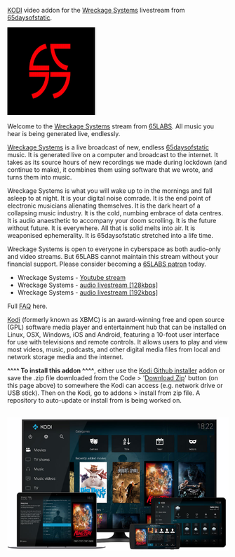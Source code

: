 <a href="https://kodi.tv">KODI<a> video addon for the <a href="https://65daysofstatic.com/WreckageSystems_FAQ">Wreckage Systems</a> livestream from <a href="https://65daysofstatic.com">65daysofstatic</a>.<br>

<img src="https://github.com/leopheard/WreckageSystems/blob/master/resources/media/65_alt_square.gif?raw=true" width="200" height="200" alt="65dos Wreckage Systems"><br>

Welcome to the <a href="https://www.youtube.com/watch?v=eIh706ZRmN0">Wreckage Systems</a> stream from <a href="https://65daysofstatic.com">65LABS</a>. All music you hear is being generated live, endlessly.<br>

<a href="https://youtu.be/Q9wwNmd78Ik">Wreckage Systems</a> is a live broadcast of new, endless <a href="https://65daysofstatic.com">65daysofstatic</a> music. It is generated live on a computer and broadcast to the internet. It takes as its source hours of new recordings we made during lockdown (and continue to make), it combines them using software that we wrote, and turns them into music.<br>

Wreckage Systems is what you will wake up to in the mornings and fall asleep to at night. It is your digital noise comrade. It is the end point of electronic musicians alienating themselves. It is the dark heart of a collapsing music industry. It is the cold, numbing embrace of data centres. It is audio anaesthetic to accompany your doom scrolling. It is the future without future. It is everywhere. All that is solid melts into air. It is weaponised ephemerality. It is 65daysofstatic stretched into a life time.

Wreckage Systems is open to everyone in cyberspace as both audio-only and video streams. But 65LABS cannot maintain this stream without your financial support. Please consider becoming a <a href="https://wreckage.systems">65LABS patron</a> today.<br>

- Wreckage Systems - <a href="https://www.youtube.com/watch?v=eIh706ZRmN0">Youtube stream</a><br>
- Wreckage Systems - <a href="https://wreckage-systems.club/radio/8000/radio.mp3">audio livestream [128kbps]</a><br>
- Wreckage Systems - <a href="https://wreckage-systems.club/radio/8000/stream192.mp3">audio livestream [192kbps]</a><br>

Full <a href="https://65daysofstatic.com/WreckageSystems_FAQ">FAQ</a> here.

<a href="https://www.kodi.tv">Kodi</a> (formerly known as XBMC) is an award-winning free and open source (GPL) software media player and entertainment hub that can be installed on Linux, OSX, Windows, iOS and Android, featuring a 10-foot user interface for use with televisions and remote controls. It allows users to play and view most videos, music, podcasts, and other digital media files from local and network storage media and the internet.<br>

<b>^^^^ To install this addon ^^^^</b>, either use the <a href="https://www.tvaddons.co/github-browser-kodi/">Kodi Github installer</a> addon or save the .zip file downloaded from the Code > '<a href="https://github.com/leopheard/WreckageSystems/archive/refs/heads/master.zip">Download Zip</a>' button (on this page above) to somewhere the Kodi can access (e.g. network drive or USB stick). Then on the Kodi, go to addons > install from zip file. A repository to auto-update or install from is being worked on.<br>

<br><a href="https://www.kodi.tv"><img src="https://github.com/leopheard/Audio-Podcasts/blob/master/resources/media/about--devices.jpg?raw=true">
